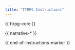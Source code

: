 ```yaml
---
title: "TTRPG Instructions"
---
```


{{ ttrpg-core }}

{{ narrative-* }}

{{ end-of-instructions-marker }}
